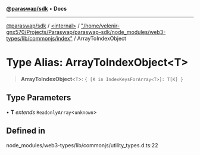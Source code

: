 [**@paraswap/sdk**](../../../../README.md) • **Docs**

***

[@paraswap/sdk](../../../../globals.md) / [\<internal\>](../../../README.md) / ["/home/velenir-gnx570/Projects/Paraswap/paraswap-sdk/node\_modules/web3-types/lib/commonjs/index"](../README.md) / ArrayToIndexObject

# Type Alias: ArrayToIndexObject\<T\>

> **ArrayToIndexObject**\<`T`\>: `{ [K in IndexKeysForArray<T>]: T[K] }`

## Type Parameters

• **T** *extends* `ReadonlyArray`\<`unknown`\>

## Defined in

node\_modules/web3-types/lib/commonjs/utility\_types.d.ts:22
